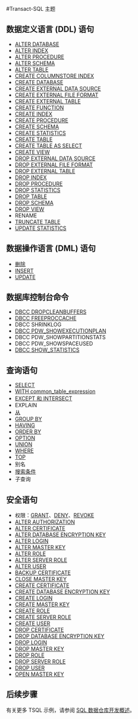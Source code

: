 <properties
   pageTitle="SQL 数据仓库 Transact-SQL 参考 | Windows Azure"
   description="SQL 数据仓库使用的 Transact-SQL 主题参考内容的链接。"
   services="sql-data-warehouse"
   documentationCenter="NA"
   authors="barbkess"
   manager="jhubbard"
   editor=""/>

<tags
   ms.service="sql-data-warehouse"
   ms.date="11/05/2015"
   wacn.date="01/29/2016"/>

#Transact-SQL 主题

## 数据定义语言 (DDL) 语句

- [ALTER DATABASE](https://msdn.microsoft.com/zh-cn/library/mt204042.aspx)
- [ALTER INDEX](https://msdn.microsoft.com/zh-cn/library/ms188388.aspx)
- [ALTER PROCEDURE](https://msdn.microsoft.com/zh-cn/library/ms189762.aspx)
- [ALTER SCHEMA](https://msdn.microsoft.com/zh-cn/library/ms173423.aspx)
- [ALTER TABLE](https://msdn.microsoft.com/zh-cn/library/ms190273.aspx)
- [CREATE COLUMNSTORE INDEX](https://msdn.microsoft.com/zh-cn/library/gg492153.aspx)
- [CREATE DATABASE](https://msdn.microsoft.com/zh-cn/library/mt204021.aspx)
- [CREATE EXTERNAL DATA SOURCE](https://msdn.microsoft.com/zh-cn/library/dn935022.aspx)
- [CREATE EXTERNAL FILE FORMAT](https://msdn.microsoft.com/zh-cn/library/dn935026.aspx)
- [CREATE EXTERNAL TABLE](https://msdn.microsoft.com/zh-cn/library/dn935021.aspx)
- [CREATE FUNCTION](https://msdn.microsoft.com/zh-cn/library/mt203952.aspx)
- [CREATE INDEX](https://msdn.microsoft.com/zh-cn/library/ms188783.aspx)
- [CREATE PROCEDURE](https://msdn.microsoft.com/zh-cn/library/ms187926.aspx)
- [CREATE SCHEMA](https://msdn.microsoft.com/zh-cn/library/ms189462.aspx)
- [CREATE STATISTICS](https://msdn.microsoft.com/zh-cn/library/ms188038.aspx)
- [CREATE TABLE](https://msdn.microsoft.com/zh-cn/library/mt203953.aspx)
- [CREATE TABLE AS SELECT](https://msdn.microsoft.com/zh-cn/library/mt204041.aspx)
- [CREATE VIEW](https://msdn.microsoft.com/zh-cn/library/ms187956.aspx)
- [DROP EXTERNAL DATA SOURCE](https://msdn.microsoft.com/zh-cn/library/mt146367.aspx)
- [DROP EXTERNAL FILE FORMAT](https://msdn.microsoft.com/zh-cn/library/mt146379.aspx)
- [DROP EXTERNAL TABLE](https://msdn.microsoft.com/zh-cn/library/mt130698.aspx)
- [DROP INDEX](https://msdn.microsoft.com/zh-cn/library/ms176118.aspx)
- [DROP PROCEDURE](https://msdn.microsoft.com/zh-cn/library/ms174969.aspx)
- [DROP STATISTICS](https://msdn.microsoft.com/zh-cn/library/ms175075.aspx)
- [DROP TABLE](https://msdn.microsoft.com/zh-cn/library/ms173790.aspx)
- [DROP SCHEMA](https://msdn.microsoft.com/zh-cn/library/ms186751.aspx)
- [DROP VIEW](https://msdn.microsoft.com/zh-cn/library/ms173492.aspx)
- RENAME
- [TRUNCATE TABLE](https://msdn.microsoft.com/zh-cn/library/ms177570.aspx)
- [UPDATE STATISTICS](https://msdn.microsoft.com/zh-cn/library/ms187348.aspx)

## 数据操作语言 (DML) 语句

- [删除](https://msdn.microsoft.com/zh-cn/library/ms189835.aspx)
- [INSERT](https://msdn.microsoft.com/zh-cn/library/ms174335.aspx)
- [UPDATE](https://msdn.microsoft.com/zh-cn/library/ms177523.aspx)

## 数据库控制台命令

- [DBCC DROPCLEANBUFFERS](https://msdn.microsoft.com/zh-cn/library/ms187762.aspx)
- [DBCC FREEPROCCACHE](https://msdn.microsoft.com/zh-cn/library/ms174283.aspx)
- DBCC SHRINKLOG
- [DBCC PDW\_SHOWEXECUTIONPLAN](https://msdn.microsoft.com/library/mt204017.aspx)
- DBCC PDW\_SHOWPARTITIONSTATS
- DBCC PDW\_SHOWSPACEUSED
- [DBCC SHOW\_STATISTICS](https://msdn.microsoft.com/zh-cn/library/ms174384.aspx)

## 查询语句

- [SELECT](https://msdn.microsoft.com/zh-cn/library/ms189499.aspx)
- [WITH common\_table\_expression](https://msdn.microsoft.com/zh-cn/library/ms175972.aspx)
- [EXCEPT 和 INTERSECT](https://msdn.microsoft.com/zh-cn/library/ms188055.aspx)
- EXPLAIN
- [从](https://msdn.microsoft.com/zh-cn/library/ms177634.aspx)
- [GROUP BY](https://msdn.microsoft.com/zh-cn/library/ms177673.aspx)
- [HAVING](https://msdn.microsoft.com/zh-cn/library/ms180199.aspx)
- [ORDER BY](https://msdn.microsoft.com/zh-cn/library/ms188385.aspx)
- [OPTION](https://msdn.microsoft.com/zh-cn/library/ms190322.aspx)
- [UNION](https://msdn.microsoft.com/zh-cn/library/ms180026.aspx)
- [WHERE](https://msdn.microsoft.com/zh-cn/library/ms188047.aspx)
- [TOP](https://msdn.microsoft.com/zh-cn/library/ms189463.aspx)
- 别名
- [搜索条件](https://msdn.microsoft.com/zh-cn/library/ms173545.aspx)
- 子查询

## 安全语句

- 权限：[GRANT](https://msdn.microsoft.com/zh-cn/library/ms187965.aspx)、[DENY](https://msdn.microsoft.com/zh-cn/library/ms188338.aspx)、[REVOKE](https://msdn.microsoft.com/zh-cn/library/ms187728.aspx)
- [ALTER AUTHORIZATION](https://msdn.microsoft.com/zh-cn/library/ms187359.aspx)
- [ALTER CERTIFICATE](https://msdn.microsoft.com/zh-cn/library/ms189511.aspx)
- [ALTER DATABASE ENCRYPTION KEY](https://msdn.microsoft.com/zh-cn/library/bb630389.aspx)
- [ALTER LOGIN](https://msdn.microsoft.com/zh-cn/library/ms189828.aspx)
- [ALTER MASTER KEY](https://msdn.microsoft.com/zh-cn/library/ms186937.aspx)
- [ALTER ROLE](https://msdn.microsoft.com/zh-cn/library/ms189775.aspx)
- [ALTER SERVER ROLE](https://msdn.microsoft.com/zh-cn/library/ee677634.aspx)
- [ALTER USER](https://msdn.microsoft.com/zh-cn/library/ms176060.aspx)
- [BACKUP CERTIFICATE](https://msdn.microsoft.com/zh-cn/library/ms178578.aspx)
- [CLOSE MASTER KEY](https://msdn.microsoft.com/zh-cn/library/ms188387.aspx)
- [CREATE CERTIFICATE](https://msdn.microsoft.com/zh-cn/library/ms187798.aspx)
- [CREATE DATABASE ENCRYPTION KEY](https://msdn.microsoft.com/zh-cn/library/bb677241.aspx)
- [CREATE LOGIN](https://msdn.microsoft.com/zh-cn/library/ms189751.aspx)
- [CREATE MASTER KEY](https://msdn.microsoft.com/zh-cn/library/ms174382.aspx)
- [CREATE ROLE](https://msdn.microsoft.com/zh-cn/library/ms187936.aspx)
- [CREATE SERVER ROLE](https://msdn.microsoft.com/zh-cn/library/ee677610.aspx)
- [CREATE USER](https://msdn.microsoft.com/zh-cn/library/ms173463.aspx)
- [DROP CERTIFICATE](https://msdn.microsoft.com/zh-cn/library/ms179906.aspx)
- [DROP DATABASE ENCRYPTION KEY](https://msdn.microsoft.com/zh-cn/library/bb630256.aspx)
- [DROP LOGIN](https://msdn.microsoft.com/zh-cn/library/ms188012.aspx)
- [DROP MASTER KEY](https://msdn.microsoft.com/zh-cn/library/ms180071.aspx)
- [DROP ROLE](https://msdn.microsoft.com/zh-cn/library/ms174988.aspx)
- [DROP SERVER ROLE](https://msdn.microsoft.com/zh-cn/library/ee677643.aspx)
- [DROP USER](https://msdn.microsoft.com/zh-cn/library/ms189438.aspx)
- [OPEN MASTER KEY](https://msdn.microsoft.com/zh-cn/library/ms174433.aspx)


## 后续步骤
有关更多 TSQL 示例，请参阅 [SQL 数据仓库开发概述][]。

<!--Image references-->

<!--Article references-->
[SQL 数据仓库开发概述]: /documentation/articles/sql-data-warehouse-overview-reference

<!--MSDN references-->


<!--Other Web references-->

<!---HONumber=Mooncake_0118_2016-->